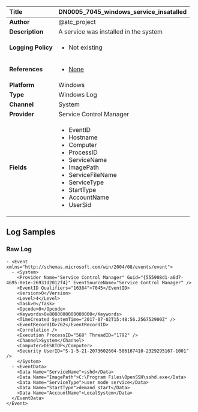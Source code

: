 | Title              | DN0005_7045_windows_service_insatalled       |
|:-------------------|:------------------|
| **Author**         | @atc_project        |
| **Description**    | A service was installed in the system |
| **Logging Policy** | <ul><li> Not existing </li></ul> |
| **References**     | <ul><li>[None](None)</li></ul> |
| **Platform**       | Windows    |
| **Type**           | Windows Log        |
| **Channel**        | System     |
| **Provider**       | Service Control Manager    |
| **Fields**         | <ul><li>EventID</li><li>Hostname</li><li>Computer</li><li>ProcessID</li><li>ServiceName</li><li>ImagePath</li><li>ServiceFileName</li><li>ServiceType</li><li>StartType</li><li>AccountName</li><li>UserSid</li></ul> |


## Log Samples

### Raw Log

```
- <Event xmlns="http://schemas.microsoft.com/win/2004/08/events/event">
  - <System>
    <Provider Name="Service Control Manager" Guid="{555908d1-a6d7-4695-8e1e-26931d2012f4}" EventSourceName="Service Control Manager" /> 
    <EventID Qualifiers="16384">7045</EventID> 
    <Version>0</Version> 
    <Level>4</Level> 
    <Task>0</Task> 
    <Opcode>0</Opcode> 
    <Keywords>0x8080000000000000</Keywords> 
    <TimeCreated SystemTime="2017-07-02T15:48:56.256752900Z" /> 
    <EventRecordID>762</EventRecordID> 
    <Correlation /> 
    <Execution ProcessID="568" ThreadID="1792" /> 
    <Channel>System</Channel> 
    <Computer>DESKTOP</Computer> 
    <Security UserID="S-1-5-21-2073602604-586167410-2329295167-1001" /> 
    </System>
  - <EventData>
    <Data Name="ServiceName">sshd</Data> 
    <Data Name="ImagePath">C:\Program Files\OpenSSH\sshd.exe</Data> 
    <Data Name="ServiceType">user mode service</Data> 
    <Data Name="StartType">demand start</Data> 
    <Data Name="AccountName">LocalSystem</Data> 
  </EventData>
</Event>

```




